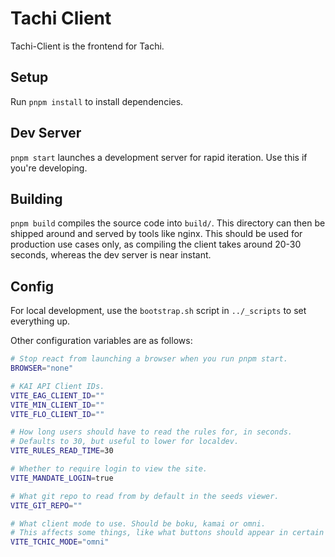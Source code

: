 # Tachi Client

Tachi-Client is the frontend for Tachi.

## Setup

Run `pnpm install` to install dependencies.

## Dev Server

`pnpm start` launches a development server for rapid iteration. Use this if you're developing.

## Building

`pnpm build` compiles the source code into `build/`. This directory can then be shipped around and
served by tools like nginx. This should be used for production use cases only, as
compiling the client takes around 20-30 seconds, whereas the dev server is near instant.

## Config

For local development, use the `bootstrap.sh` script in `../_scripts` to set everything up.

Other configuration variables are as follows:
```sh
# Stop react from launching a browser when you run pnpm start.
BROWSER="none"

# KAI API Client IDs.
VITE_EAG_CLIENT_ID=""
VITE_MIN_CLIENT_ID=""
VITE_FLO_CLIENT_ID=""

# How long users should have to read the rules for, in seconds.
# Defaults to 30, but useful to lower for localdev.
VITE_RULES_READ_TIME=30

# Whether to require login to view the site.
VITE_MANDATE_LOGIN=true

# What git repo to read from by default in the seeds viewer.
VITE_GIT_REPO=""

# What client mode to use. Should be boku, kamai or omni.
# This affects some things, like what buttons should appear in certain places and what colours the site should be.
VITE_TCHIC_MODE="omni"
```